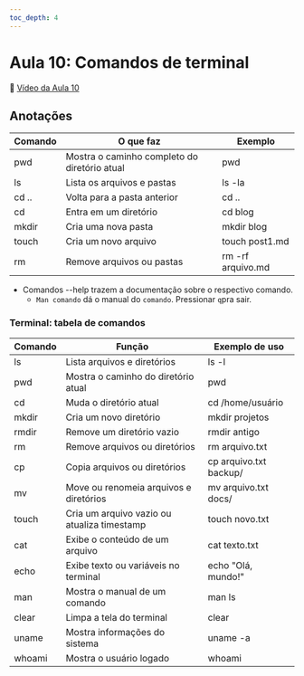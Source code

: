 ```yaml
---
toc_depth: 4
---
```


# Aula 10: Comandos de terminal
🔗 [Vídeo da Aula 10](https://www.youtube.com/watch?v=UZR13IQBYB4)

## Anotações

| Comando | O que faz                                   | Exemplo         |
|---------|---------------------------------------------|-----------------|
| pwd     | Mostra o caminho completo do diretório atual| pwd             |
| ls      | Lista os arquivos e pastas                  | ls -la             |
| cd ..    | Volta para a pasta anterior                 | cd ..            |
| cd      | Entra em um diretório                       | cd blog         |
| mkdir   | Cria uma nova pasta                         | mkdir blog      |
| touch   | Cria um novo arquivo                        | touch post1.md  |
| rm      | Remove arquivos ou pastas                   | rm -rf arquivo.md  |

- Comandos --help trazem a documentação sobre o respectivo comando.
   - `Man comando` dá o manual do `comando`. Pressionar `q`pra sair.

### Terminal: tabela de comandos

| Comando | Função                                         | Exemplo de uso            |
|---------|------------------------------------------------|---------------------------|
| ls      | Lista arquivos e diretórios                    | ls -l                     |
| pwd     | Mostra o caminho do diretório atual            | pwd                       |
| cd      | Muda o diretório atual                         | cd /home/usuário          |
| mkdir   | Cria um novo diretório                         | mkdir projetos            |
| rmdir   | Remove um diretório vazio                      | rmdir antigo              |
| rm      | Remove arquivos ou diretórios                  | rm arquivo.txt            |
| cp      | Copia arquivos ou diretórios                   | cp arquivo.txt backup/    |
| mv      | Move ou renomeia arquivos e diretórios         | mv arquivo.txt docs/      |
| touch   | Cria um arquivo vazio ou atualiza timestamp    | touch novo.txt            |
| cat     | Exibe o conteúdo de um arquivo                 | cat texto.txt             |
| echo    | Exibe texto ou variáveis no terminal           | echo "Olá, mundo!"        |
| man     | Mostra o manual de um comando                  | man ls                    |
| clear   | Limpa a tela do terminal                       | clear                     |
| uname   | Mostra informações do sistema                  | uname -a                  |
| whoami  | Mostra o usuário logado                        | whoami                    |


